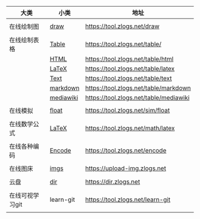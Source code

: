 | 大类            | 小类                                                | 地址                                   |
| --------------- | --------------------------------------------------- | -------------------------------------- |
|                 |                                                     |                                        |
| 在线绘制图      | [draw](https://tool.zlogs.net/draw)                 | https://tool.zlogs.net/draw            |
|                 |                                                     |                                        |
| 在线绘制表格    | [Table](https://tool.zlogs.net/table/)              | https://tool.zlogs.net/table/          |
|                 | [HTML](https://tool.zlogs.net/table/html)           | https://tool.zlogs.net/table/html      |
|                 | [LaTeX](https://tool.zlogs.net/table/latex)         | https://tool.zlogs.net/table/latex     |
|                 | [Text](https://tool.zlogs.net/table/text)           | https://tool.zlogs.net/table/text      |
|                 | [markdown](https://tool.zlogs.net/table/markdown)   | https://tool.zlogs.net/table/markdown  |
|                 | [mediawiki](https://tool.zlogs.net/table/mediawiki) | https://tool.zlogs.net/table/mediawiki |
|                 |                                                     |                                        |
| 在线模拟        | [float](https://tool.zlogs.net/sim/float)           | https://tool.zlogs.net/sim/float       |
|                 |                                                     |                                        |
| 在线数学公式    | [LaTeX](https://tool.zlogs.net/math/latex)          | https://tool.zlogs.net/math/latex      |
|                 |                                                     |                                        |
| 在线各种编码    | [Encode](https://tool.zlogs.net/encode)             | https://tool.zlogs.net/encode          |
|                 |                                                     |                                        |
| 在线图床        | [imgs](https://upload-img.zlogs.net)                | https://upload-img.zlogs.net           |
|                 |                                                     |                                        |
| 云盘            | [dir](https://dir.zlogs.net)                        | https://dir.zlogs.net                  |
|                 |                                                     |                                        |
| 在线可视学习git | learn-git                                           | https://tool.zlogs.net/learn-git       |
|                 |                                                     |                                        |
